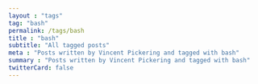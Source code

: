 ```yaml
---
layout : "tags"
tag: "bash"
permalink: /tags/bash
title : "bash"
subtitle: "All tagged posts"
meta : "Posts written by Vincent Pickering and tagged with bash"
summary : "Posts written by Vincent Pickering and tagged with bash"
twitterCard: false
---
```

